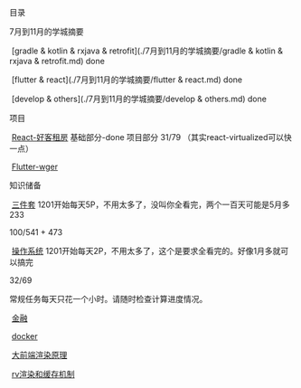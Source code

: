 目录

7月到11月的学城摘要

​	[gradle & kotlin & rxjava & retrofit](./7月到11月的学城摘要/gradle & kotlin & rxjava & retrofit.md)  done

​	[flutter & react](./7月到11月的学城摘要/flutter & react.md) done

​    [develop & others](./7月到11月的学城摘要/develop & others.md) done



项目

​	[React-好客租房](./通用框架/React-好客租房.md) 基础部分-done 项目部分 31/79 （其实react-virtualized可以快一点）

​	[Flutter-wger](./通用框架/Flutter-wger.md)



知识储备

​	[三件套](./基础知识/三件套.md) 1201开始每天5P，不用太多了，没叫你全看完，两个一百天可能是5月多233

100/541 + 473

​	[操作系统](./基础知识/操作系统.md) 1201开始每天2P，不用太多了，这个是要求全看完的。好像1月多就可以搞完

32/69

常规任务每天只花一个小时。请随时检查计算进度情况。

​    [金融](./基础知识/金融.md)

​	[docker](./基础知识/docker.md)

​	[大前端渲染原理](https://juejin.cn/post/7021035020445810718)

​	[rv渲染和缓存机制](https://juejin.cn/post/7006509332472791053)